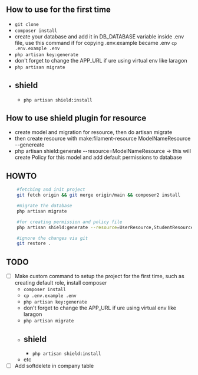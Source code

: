 ## How to use for the first time
- ``` git clone ```
- ``` composer install ```
- create your database and add it in DB_DATABASE variable inside .env file, use this command if for copying .env.example became .env ``` cp .env.example .env ```
- ``` php artisan key:generate ```
- don't forget to change the APP_URL if ure using virtual env like laragon
- ``` php artisan migrate ```
- ## shield
    - ``` php artisan shield:install ```

## How to use shield plugin for resource
- create model and migration for resource, then do artisan migrate
- then create resource with make:filament-resource ModelNameResource --genereate
- php artisan shield:generate --resource=ModelNameResource -> this will create Policy for this model and add default permissions to database



## HOWTO
```bash
    #fetching and init project
    git fetch origin && git merge origin/main && composer2 install

    #migrate the database
    php artisan migrate

    #for creating permission and policy file 
    php artisan shield:generate --resource=UserResource,StudentResource,CompanyResource,ClassroomResource,SubjectResource,TopicSettingResource,AssessmentMethodSettingResource,AssessmentResource

    #ignore the changes via git
    git restore .

```


## TODO
- [ ] Make custom command to setup the project for the first time, such as creating default role, install composer
    - ``` composer install ```
    - ``` cp .env.example .env ```
    - ``` php artisan key:generate ```
    - don't forget to change the APP_URL if ure using virtual env like laragon
    - ``` php artisan migrate ```
    - ## shield
        - ``` php artisan shield:install ```
    - etc
- [ ] Add softdelete in company table